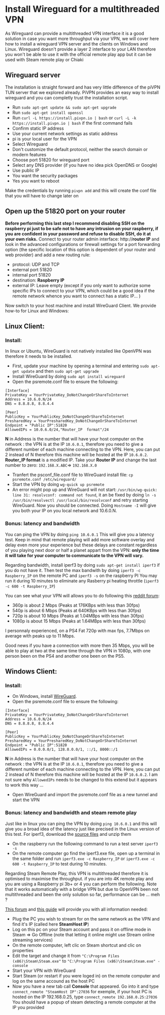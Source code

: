 # Install Wireguard for a multithreaded VPN
As Wireguard can provide a multithreaded VPN interface it is a good solution in case you want more throughput via your VPN, we will cover here how to install a wireguard VPN server and the clients on Windows and Linux. Wireguard doesn't provide a layer 2 interface to your LAN therefore you won't be able to use it with the official remote play app but it can be used with Steam remote play or Chiaki

## Wireguard server
The installation is straight forward and has very little difference of the piVPN TUN server that we explored already. PiVPN provides an easy way to install wireguard and you can completly trust the installation script.
* Run `sudo apt-get update && sudo apt-get upgrade`
* Run `sudo apt-get install openssl`
* Run `curl -L https://install.pivpn.io | bash` or `curl -L -k https://install.pivpn.io | bash` if the first command fails
* Confirm static IP address
* Use your current network settings as static address
* pi is your local user for the VPN
* Select Wireguard
* Don't customize the default protocol, neither the search domain or modern features
* Choose port 51820 for wireguard port
* Select any DNS provider (if you have no idea pick OpenDNS or Google)
* Use public IP
* You want the security packages
* Yes you want to reboot

Make the credentials by running `pivpn add` and this will create the conf file that you will have to change later on

## Open up the 51820 port on your router

**Before performing this last step I recommend disabling SSH on the raspberry pi just to be safe not to have any intrusion on your raspberry, if you are confident in your password and refuse to disable SSH, do it at your own risks.**
Connect to your router admin interface: http://**router IP** and look in the advanced configurations or firewall settings for a port forwarding option (the specific location of this option is dependent of your router and web provider) and add a new routing rule:
* protocol: UDP and TCP
* external port 51820
* internal port 51820
* destination: **Raspberry IP**
* external IP: Leave empty (except if you only want to authorize some specific IPs to connect to your VPN, which could be a good idea if the remote network whence you want to connect has a static IP... )


Now switch to your host machine and install WireGuard Client. We provide how-to for Linux and Windows:
## Linux Client:

### Install:
In linux or Ubuntu, WireGuard is not natively installed like OpenVPN was therefore it needs to be installed. 
* First, update your machine by opening a terminal and entering ```sudo apt-get update``` and then ```sudo apt-get upgrade``` 
* Install WireGuard by doing ```sudo apt install wireguard``` 
* Open the psremote.conf file to ensure the following:
```
[Interface]
PrivateKey = YourPrivateKey_DoNotChangeOrShareToInternet
Address = 10.6.0.N/24
DNS = 8.8.8.8, 8.8.4.4

[Peer]
PublicKey = YourPublicKey_DoNotChangeOrShareToInternet
PresharedKey = YourPresharedKey_DoNotChangeOrShareToInternet
Endpoint = "Public IP":51820
AllowedIPs = 10.0.6.0/24,"Router_IP  format"/24
```
**N** in Address is the number that will have your host computer on the network : the VPN is at the IP ```10.6.0.1```, therefore you need to give a different number of each machine connecting to the VPN. Here, you can put 2 instead of N therefore this machine will be hosted at the IP ```10.6.0.2```.
**Router_IP format** is a modified IP. Take your **Router IP** and change the last number to zero: ```192.168.X.ABC```=> ```192.168.X.0```

* Tranfert the psconf_file.conf file to WireGuard install file: ```cp psremote.conf /etc/wireguard/```
* Start the VPN by doing ```wg-quick up psremote```
* An error might pop up and WireGuard will not start: ```/usr/bin/wg-quick: line 31: resolvconf: command not found```, it an be fixed by doing ```ln -s /usr/bin/resolvectl /usr/local/bin/resolvconf``` and retry starting WireGuard.
Now you should be connected. Doing ```Hostname -I``` will give you both your IP on you local network and 10.6.0.N. 

### Bonus: latency and bandwidth
You can ping the VPN by doing ```ping 10.6.0.1``` 
This will give you a latency test. Keep in mind that remote playing will add more software overlay and delay even more your experience but these delays are constant regardless of you playing next door or half a planet appart from the VPN: **only the time it will take for your computer to communicate to the VPN will vary.**

Regarding bandwidth, install iperf3 by doing ```sudo apt-get install iperf3``` if you do not have it.
Then test the max bandwith by doing ```iperf3 -c Raspberry_IP``` on the remote PC and ```iperf3 -s``` on the raspberry PI
You may run it during 10 minutes to eliminate any Rasberry pi heating throttle (```iperf3 -c 600 -t Raspberry_IP```)

You can see what your VPN will allows you to do following this [reddit forum](https://www.reddit.com/r/remoteplay/comments/k0s3rr/megathread_tips_and_good_practices_for_remote_play/):

* 360p is about 2 Mbps (Peaks at 176KBps with less than 30fps)
* 540p is about 6 Mbps (Peaks at 640KBps with less than 30fps)
* 720p is about 10 Mbps (Peaks at 1.04MBps with less than 30fps)
* 1080p is about 15 Mbps (Peaks at 1.64MBps with less than 30fps)

I personnaly experienced, on a PS4 Fat 720p with max fps, 7.7Mbps on average with peaks up to 11 Mbps. 

Good news if you have a connection with more then 35 Mbps, you will be able to play at two at the same time through the VPN in 1080p, with one person been on the PS4 and another one been on the PS5.

## Windows Client:

### Install:
* On Windows, install [WireGuard](https://www.wireguard.com/install/).
* Open the psremote.conf file to ensure the following:
```
[Interface]
PrivateKey = YourPrivateKey_DoNotChangeOrShareToInternet
Address = 10.6.0.N/24
DNS = 8.8.8.8, 8.8.4.4

[Peer]
PublicKey = YourPublicKey_DoNotChangeOrShareToInternet
PresharedKey = YourPresharedKey_DoNotChangeOrShareToInternet
Endpoint = "Public IP":51820
AllowedIPs = 0.0.0.0/1, 128.0.0.0/1, ::/1, 8000::/1
```
**N** in Address is the number that will have your host computer on the network : the VPN is at the IP ```10.6.0.1```, therefore you need to give a different number of each machine connecting to the VPN. Here, you can put 2 instead of N therefore this machine will be hosted at the IP ```10.6.0.2```.
I am not sure why ```AllowedIPs``` needs to be changed to this extend but it appears to work this way ...
* Open WireGuard and import the psremote.conf file as a new tunnel and start the VPN


### Bonus: latency and bandwidth and steam remote play 
Just like in linux you can ping the VPN by doing ```ping 10.6.0.1``` and this will give you a broad idea of the latency just like precised in the Linux version of this test.
For iperf3, download the [source files](https://iperf.fr/fr/iperf-download.php) and unzip them
* On the raspberry run the following command to run a test server `iperf3 -s`
* On the remote computer go find the iperf3.exe file, open up a terminal in the same folder and run `iperf3.exe -c Raspberry_IP` or `iperf3.exe -c 600 -t Raspberry_IP` to test during 10 minutes.

Regarding Steam Remote Play, this VPN is multithreaded therefore it is optimised to maximise the throughput. if you are into 4K remote play and you are using a Raspberry pi 3b+ or 4 you can perform the following. Note that it works automatically with a bridge VPN but due to OpenVPN been not multithreaded and been the only solution so far, performance can be ... meh ?

[This forum](https://steamcommunity.com/groups/homestream/discussions/3/619574421223826076/) and [this guide](https://steamcommunity.com/sharedfiles/filedetails/?id=873543244) will provide you with all information needed:
* Plug the PC you wish to stream for on the same network as the VPN and find it's IP (called here **SteamHost IP**)
* Log on this pc on your Steam account and pass it on offline mode in Steam => Go Offline (note that letting it online might use Stream online streaming services)
* On the remote computer, left clic on Steam shortcut and clic on properties 
* Edit the target and change it from  ```"C:\Program Files (x86)\Steam\Steam.exe"``` to ```"C:\Program Files (x86)\Steam\Steam.exe" -console```
* Start your VPN with WireGuard
* Start Steam (or restart if you were loged in) on the remote computer and log on the same accound as the host PC
* Now you have a new tab call **Console** that appeared. Go into it and type ```connect_remote "SteamHost IP":27036```
for exemple, if your host PC is hosted on the IP 192.168.0.25, type ```connect_remote 192.168.0.25:27036```
You should have a popup of steam detecting a remote computer at the IP you provided







